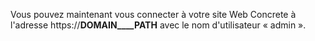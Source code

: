 Vous pouvez maintenant vous connecter à votre site Web Concrete à l'adresse https://__DOMAIN____PATH__ avec le nom d'utilisateur « admin ».